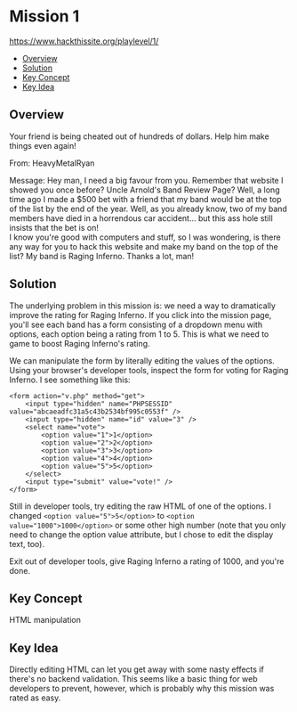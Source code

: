 # Mission 1
https://www.hackthissite.org/playlevel/1/

- [Overview](#overview)
- [Solution](#solution)
- [Key Concept](#key-concept)
- [Key Idea](#key-idea)

## Overview
Your friend is being cheated out of hundreds of dollars. Help him make things
even again!

From: HeavyMetalRyan

Message: Hey man, I need a big favour from you. Remember that website I showed
you once before? Uncle Arnold's Band Review Page? Well, a long time ago I made a
$500 bet with a friend that my band would be at the top of the list by the end
of the year. Well, as you already know, two of my band members have died in a
horrendous car accident... but this ass hole still insists that the bet is on!  
I know you're good with computers and stuff, so I was wondering, is there any
way for you to hack this website and make my band on the top of the list? My
band is Raging Inferno. Thanks a lot, man!

## Solution
The underlying problem in this mission is: we need a way to dramatically improve
the rating for Raging Inferno. If you click into the mission page, you'll see
each band has a form consisting of a dropdown menu with options, each option
being a rating from 1 to 5. This is what we need to game to boost Raging
Inferno's rating.

We can manipulate the form by literally editing the values of the options. Using
your browser's developer tools, inspect the form for voting for Raging Inferno.
I see something like this:
```
<form action="v.php" method="get">
	<input type="hidden" name="PHPSESSID" value="abcaeadfc31a5c43b2534bf995c0553f" />
	<input type="hidden" name="id" value="3" />
	<select name="vote">
		<option value="1">1</option>
		<option value="2">2</option>
		<option value="3">3</option>
		<option value="4">4</option>
		<option value="5">5</option>
	</select>
	<input type="submit" value="vote!" />
</form>
```

Still in developer tools, try editing the raw HTML of one of the options. I
changed `<option value="5">5</option>` to `<option value="1000">1000</option>`
or some other high number (note that you only need to change the option value
attribute, but I chose to edit the display text, too).

Exit out of developer tools, give Raging Inferno a rating of 1000, and you're
done.

## Key Concept
HTML manipulation

## Key Idea
Directly editing HTML can let you get away with some nasty effects if there's no
backend validation. This seems like a basic thing for web developers to prevent,
however, which is probably why this mission was rated as easy.